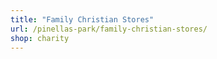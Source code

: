 ```yaml
---
title: "Family Christian Stores"
url: /pinellas-park/family-christian-stores/
shop: charity
---
```

